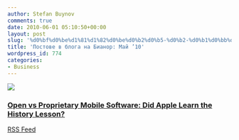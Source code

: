 ```yaml
---
author: Stefan Buynov
comments: true
date: 2010-06-01 05:10:50+00:00
layout: post
slug: '%d0%bf%d0%be%d1%81%d1%82%d0%be%d0%b2%d0%b5-%d0%b2-%d0%b1%d0%bb%d0%be%d0%b3%d0%b0-%d0%bd%d0%b0-%d0%b1%d0%b8%d0%b0%d0%bd%d0%be%d1%80-%d0%bc%d0%b0%d0%b9-10'
title: 'Постове в блога на Бианор: Май ’10'
wordpress_id: 774
categories:
- Business
---
```



![](http://www.bianor.com/blog/wp-content/uploads/2010/05/apple_android.jpg)


### [Open  vs Proprietary Mobile Software: Did Apple Learn the History Lesson?](http://www.bianor.com/blog/open-vs-proprietary-mobile-software-did-apple-learn-the-history-lesson/)

[RSS Feed](http://www.bianor.com/blog/author/stefanbuynov/feed/)



